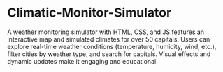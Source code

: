 # Climatic-Monitor-Simulator
A weather monitoring simulator with HTML, CSS, and JS features an interactive map and simulated climates for over 50 capitals. Users can explore real-time weather conditions (temperature, humidity, wind, etc.), filter cities by weather type, and search for capitals. Visual effects and dynamic updates make it engaging and educational.
